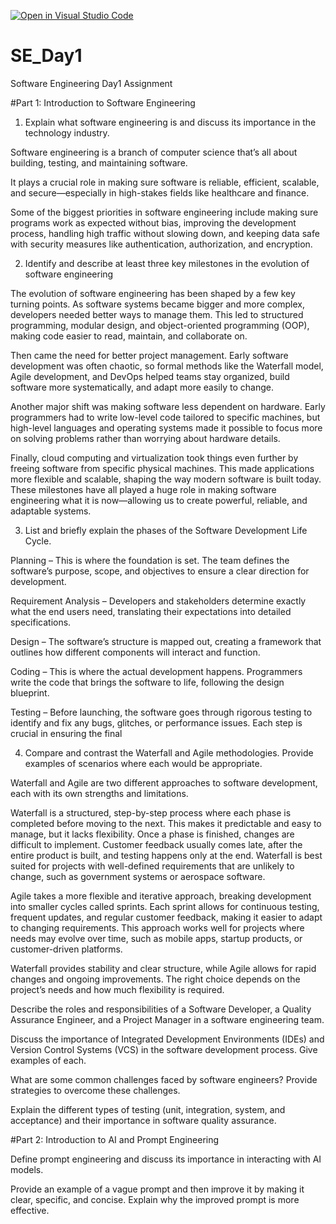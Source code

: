 [![Open in Visual Studio Code](https://classroom.github.com/assets/open-in-vscode-2e0aaae1b6195c2367325f4f02e2d04e9abb55f0b24a779b69b11b9e10269abc.svg)](https://classroom.github.com/online_ide?assignment_repo_id=18386138&assignment_repo_type=AssignmentRepo)
# SE_Day1
Software Engineering Day1 Assignment

#Part 1: Introduction to Software Engineering

1. Explain what software engineering is and discuss its importance in the technology industry.

Software engineering is a branch of computer science that’s all about building, testing, and maintaining software.

It plays a crucial role in making sure software is reliable, efficient, scalable, and secure—especially in high-stakes fields like healthcare and finance.

Some of the biggest priorities in software engineering include making sure programs work as expected without bias, improving the development process, handling high traffic without slowing down, and keeping data safe with security measures like authentication, authorization, and encryption.


2. Identify and describe at least three key milestones in the evolution of software engineering

The evolution of software engineering has been shaped by a few key turning points. As software systems became bigger and more complex, developers needed better ways to manage them. This led to structured programming, modular design, and object-oriented programming (OOP), making code easier to read, maintain, and collaborate on. 

Then came the need for better project management. Early software development was often chaotic, so formal methods like the Waterfall model, Agile development, and DevOps helped teams stay organized, build software more systematically, and adapt more easily to change.  

Another major shift was making software less dependent on hardware. Early programmers had to write low-level code tailored to specific machines, but high-level languages and operating systems made it possible to focus more on solving problems rather than worrying about hardware details.  

Finally, cloud computing and virtualization took things even further by freeing software from specific physical machines. This made applications more flexible and scalable, shaping the way modern software is built today. These milestones have all played a huge role in making software engineering what it is now—allowing us to create powerful, reliable, and adaptable systems.


3. List and briefly explain the phases of the Software Development Life Cycle.

Planning – This is where the foundation is set. The team defines the software’s purpose, scope, and objectives to ensure a clear direction for development.

Requirement Analysis – Developers and stakeholders determine exactly what the end users need, translating their expectations into detailed specifications.

Design – The software’s structure is mapped out, creating a framework that outlines how different components will interact and function.

Coding – This is where the actual development happens. Programmers write the code that brings the software to life, following the design blueprint.

Testing – Before launching, the software goes through rigorous testing to identify and fix any bugs, glitches, or performance issues.
Each step is crucial in ensuring the final 


4. Compare and contrast the Waterfall and Agile methodologies. Provide examples of scenarios where each would be appropriate.

Waterfall and Agile are two different approaches to software development, each with its own strengths and limitations.  

Waterfall is a structured, step-by-step process where each phase is completed before moving to the next. This makes it predictable and easy to manage, but it lacks flexibility. Once a phase is finished, changes are difficult to implement. Customer feedback usually comes late, after the entire product is built, and testing happens only at the end. Waterfall is best suited for projects with well-defined requirements that are unlikely to change, such as government systems or aerospace software.  

Agile takes a more flexible and iterative approach, breaking development into smaller cycles called sprints. Each sprint allows for continuous testing, frequent updates, and regular customer feedback, making it easier to adapt to changing requirements. This approach works well for projects where needs may evolve over time, such as mobile apps, startup products, or customer-driven platforms.  

Waterfall provides stability and clear structure, while Agile allows for rapid changes and ongoing improvements. The right choice depends on the project’s needs and how much flexibility is required.

Describe the roles and responsibilities of a Software Developer, a Quality Assurance Engineer, and a Project Manager in a software engineering team.


Discuss the importance of Integrated Development Environments (IDEs) and Version Control Systems (VCS) in the software development process. Give examples of each.


What are some common challenges faced by software engineers? Provide strategies to overcome these challenges.


Explain the different types of testing (unit, integration, system, and acceptance) and their importance in software quality assurance.


#Part 2: Introduction to AI and Prompt Engineering


Define prompt engineering and discuss its importance in interacting with AI models.


Provide an example of a vague prompt and then improve it by making it clear, specific, and concise. Explain why the improved prompt is more effective.
